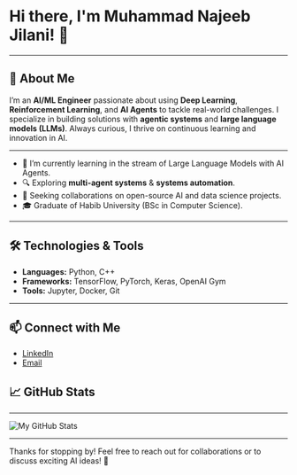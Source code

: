 # Hi there, I'm Muhammad Najeeb Jilani! 👋

---

## 🚀 About Me

I’m an **AI/ML Engineer** passionate about using **Deep Learning**, **Reinforcement Learning**, and **AI Agents** to tackle real-world challenges. 
I specialize in building solutions with **agentic systems** and **large language models (LLMs)**. Always curious, I thrive on continuous learning and innovation in AI.

---
  
- 🌱 I’m currently learning in the stream of Large Language Models with AI Agents.
- 🔍 Exploring **multi-agent systems** & **systems automation**.
- 👯 Seeking collaborations on open-source AI and data science projects.
- 🎓 Graduate of Habib University (BSc in Computer Science).

---

## 🛠️ Technologies & Tools

- **Languages:** Python, C++
- **Frameworks:** TensorFlow, PyTorch, Keras, OpenAI Gym
- **Tools:** Jupyter, Docker, Git

---

## 📫 Connect with Me
- [LinkedIn](https://www.linkedin.com/in/muhammad-najeeb-jilani)
- [Email](najeebjilaniprofession4@gmail.com)

## 📈 GitHub Stats

---

![My GitHub Stats](https://github-readme-stats.vercel.app/api?username=mj06879&show_icons=true&theme=radical)

---

Thanks for stopping by! Feel free to reach out for collaborations or to discuss exciting AI ideas! 🚀

